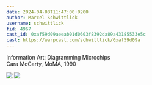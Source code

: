 ```yaml
---
date: 2024-04-08T11:47:00+0200
author: Marcel Schwittlick
username: schwittlick
fid: 4967
cast_id: 0xaf59d09aeeab01d0603f8392da89a43185533e5c
cast: https://warpcast.com/schwittlick/0xaf59d09a
---
```

Information Art: Diagramming Microchips  
Cara McCarty, MoMA, 1990  

![](https://imagedelivery.net/BXluQx4ige9GuW0Ia56BHw/a41302b6-44e8-4eb3-434c-4a0c5dedf800/original)
![](https://imagedelivery.net/BXluQx4ige9GuW0Ia56BHw/5a7ae595-250f-437f-ed95-a2777bd4f700/original)